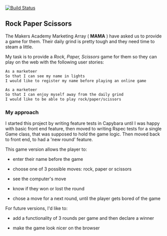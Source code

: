 [![Build Status](https://travis-ci.org/anitacanita/rps-challenge.svg)](https://travis-ci.org/anitacanita/rps-challenge)

## Rock Paper Scissors

The Makers Academy Marketing Array ( **MAMA** ) have asked us to provide a game for them. Their daily grind is pretty tough and they need time to steam a little.

My task is to provide a _Rock, Paper, Scissors_ game for them so they can play on the web with the following user stories:

```sh
As a marketeer
So that I can see my name in lights
I would like to register my name before playing an online game

As a marketeer
So that I can enjoy myself away from the daily grind
I would like to be able to play rock/paper/scissors
```
### My approach

I started this project by writing feature tests in Capybara until I was happy with basic front end feature, then moved to writing Rspec tests for a single Game class, that was supposed to hold the game logic. Then moved back to front end, to had a 'new round' feature.

This game version allows the player to:

- enter their name before the game

- choose one of 3 possible moves: rock, paper or scissors

- see the computer's move

- know if they won or lost the round

- chose a move for a next round, until the player gets bored of the game

For future versions, I'd like to:

- add a functionality of 3 rounds per game and then declare a winner

- make the game look nicer on the browser
